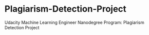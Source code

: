 # Plagiarism-Detection-Project
Udacity Machine Learning Engineer Nanodegree Program: Plagiarism Detection Project
